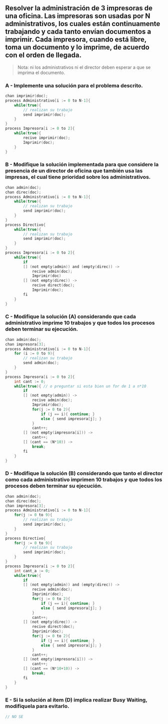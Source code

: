 ## Resolver la administración de 3 impresoras de una oficina. Las impresoras son usadas por N administrativos, los cuales están continuamente trabajando y cada tanto envían documentos a imprimir. Cada impresora, cuando está libre, toma un documento y lo imprime, de acuerdo con el orden de llegada.
> Nota: ni los administrativos ni el director deben esperar a que se imprima el documento.

### A - Implemente una solución para el problema descrito.
```c
chan imprimir(doc);
process Administrativo[i := 0 to N-1]{
    while(true){
        // realizan su trabajo
        send imprimir(doc);
    }
}
process Impresora[i := 0 to 2]{
    while(true){
        recive imprimir(doc);
        Imprimir(doc);
    }
}
```

### B - Modifique la solución implementada para que considere la presencia de un director de oficina que también usa las impresas, el cual tiene prioridad sobre los administrativos.
```c
chan admin(doc);
chan direc(doc);
process Administrativo[i := 0 to N-1]{
    while(true){
        // realizan su trabajo
        send imprimir(doc);
    }
}
process Directivo{
    while(true){
        // realizan su trabajo
        send imprimir(doc);
    }
}
process Impresora[i := 0 to 2]{
    while(true){
        if
        [] (not empty(admin)) and (empty(direc)) ->
            recive admin(doc);
            Imprimir(doc)
        [] (not empty(direc)) ->
            recive direct(doc);
            Imprimir(doc);  
        fi
    }
}
```

### C - Modifique la solución (A) considerando que cada administrativo imprime 10 trabajos y que todos los procesos deben terminar su ejecución.
```c
chan admin(doc);
chan impresora[3];
process Administrativo[i := 0 to N-1]{
    for (i := 0 to 9){
        // realizan su trabajo
        send admin(doc);
    }
}
process Impresora[i := 0 to 2]{
    int cant := 0;
    while(true){ // o preguntar si esta bien un for de 1 a n*10
        if
        [] (not empty(admin)) ->
            recive admin(doc);
            Imprimir(doc);
            for(j := 0 to 2){
                if (j == i){ continue; }
                else { send impresora[j]; }
            }
            cant++;
        [] (not empty(impresora[i])) ->
            cant++;
        [] (cant == (N*10)) ->
            break;
        fi
    }
}
```

### D - Modifique la solución (B) considerando que tanto el director como cada administrativo imprimen 10 trabajos y que todos los procesos deben terminar su ejecución.
```c
chan admin(doc);
chan direc(doc);
chan impresora[3];
process Administrativo[i := 0 to N-1]{
    for(j := 0 to 9){
        // realizan su trabajo
        send imprimir(doc);
    }
}
process Directivo{
    for(j := 0 to 9){
        // realizan su trabajo
        send imprimir(doc);
    }
}
process Impresora[i := 0 to 2]{
    int cant_a := 0;
    while(true){
        if
        [] (not empty(admin)) and (empty(direc)) ->
            recive admin(doc);
            Imprimir(doc);
            for(j := 0 to 2){
                if (j == i){ continue; }
                else { send impresora[j]; }
            }
            cant++;
        [] (not empty(direc)) ->
            recive direct(doc);
            Imprimir(doc);
            for(j := 0 to 2){
                if (j == i){ continue; }
                else { send impresora[j]; }
            }
            cant++;
        [] (not empty(impresora[i])) ->
            cant++; 
        [] (cant == (N*10+10)) ->
            break;
        fi
    }
}
```

### E - Si la solución al ítem (D) implica realizar Busy Waiting, modifíquela para evitarlo.
```c
// NO SE
```